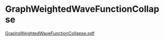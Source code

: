 # GraphWeightedWaveFunctionCollapse
 
[GraphsWeightedWaveFunctionCollapse.pdf](https://github.com/cazzerty/GraphWeightedWaveFunctionCollapse/files/14206077/GraphsWeightedWaveFunctionCollapse.pdf)


